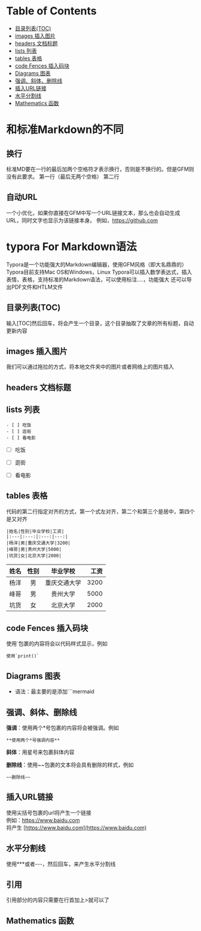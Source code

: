 
# Table of Contents
- [目录列表(TOC)](#目录列表(TOC))
- [images 插入图片](#images插入图片)
- [headers 文档标题](#headers文档标题)
- [lists 列表](#lists列表)
- [tables 表格](#tables表格)
- [code Fences 插入码块](#codeFences插入码块)
- [Diagrams 图表](#Diagrams图表)
- [强调、斜体、删除线](#强调、斜体、删除线)
- [插入URL链接](#插入URL链接)
- [水平分割线](#水平分割线)
- [Mathematics 函数](#Mathematics函数)

# 和标准Markdown的不同

## 换行
标准MD要在一行的最后加两个空格符才表示换行，否则是不换行的。但是GFM则没有此要求。
第一行（最后无两个空格）
第二行

## 自动URL
一个小优化，如果你直接在GFM中写一个URL链接文本，那么也会自动生成URL，同时文字也显示为该链接本身。
例如，https://github.com




# typora For Markdown语法
Typora是一个功能强大的Markdown编辑器，使用GFM风格（即大名鼎鼎的）
Typora目前支持Mac OS和Windows，Linux
Typora可以插入数学表达式，插入表情，表格，支持标准的Markdown语法，可以使用标注....，功能强大
还可以导出PDF文件和HTLM文件


## 目录列表(TOC)
输入[TOC]然后回车，将会产生一个目录，这个目录抽取了文章的所有标题，自动更新内容



## images 插入图片
我们可以通过拖拉的方式，将本地文件夹中的图片或者网络上的图片插入


## headers 文档标题

## lists 列表
```
- [ ] 吃饭
- [ ] 逛街
- [ ] 看电影
```

- [ ] 吃饭
- [ ] 逛街
- [ ] 看电影


## tables 表格
代码的第二行指定对齐的方式，第一个式左对齐，第二个和第三个是居中，第四个是又对齐

```
|姓名|性别|毕业学校|工资|
|:---|:---:|:---:|---:|
|杨洋|男|重庆交通大学|3200|
|峰哥|男|贵州大学|5000|
|坑货|女|北京大学|2000|
```

|姓名|性别|毕业学校|工资|
|:---|:---:|:---:|---:|
|杨洋|男|重庆交通大学|3200|
|峰哥|男|贵州大学|5000|
|坑货|女|北京大学|2000|


## code Fences 插入码块
使用`包裹的内容将会以代码样式显示，例如
```
使用`print()`
```


## Diagrams 图表
- 语法：最主要的是添加```mermaid


## 强调、斜体、删除线

**强调**：使用两个*号包裹的内容将会被强调。例如
```
**使用两个*号强调内容**
```
**斜体**：用星号来包裹斜体内容

**删除线**：使用~~包裹的文本将会具有删除的样式，例如
```
~~删除线~~
```


## 插入URL链接
使用尖括号包裹的url将产生一个链接  
例如：<https://www.baidu.com>  
将产生 [https://www.baidu.com](https://www.baidu.com)

## 水平分割线
使用***或者---，然后回车，来产生水平分割线

## 引用
引用部分的内容只需要在行首加上>就可以了


## Mathematics 函数


